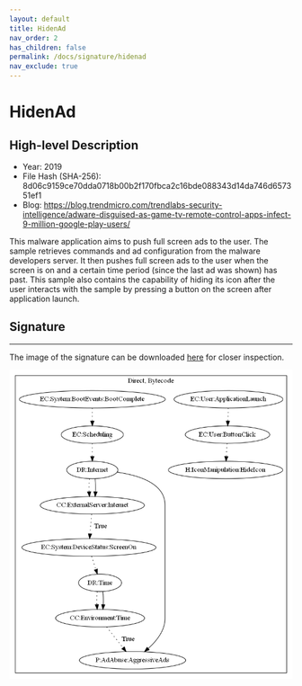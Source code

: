 ```yaml
---
layout: default
title: HidenAd
nav_order: 2
has_children: false
permalink: /docs/signature/hidenad
nav_exclude: true
---
```


# HidenAd

## High-level Description

* Year: 2019
* File Hash (SHA-256): 8d06c9159ce70dda0718b00b2f170fbca2c16bde088343d14da746d657351ef1
* Blog: https://blog.trendmicro.com/trendlabs-security-intelligence/adware-disguised-as-game-tv-remote-control-apps-infect-9-million-google-play-users/

This malware application aims to push full screen ads to the user. The sample retrieves commands and ad configuration from the malware developers server. It then pushes full screen ads to the user when the screen is on and a certain time period (since the last ad was shown) has past. This sample also contains the capability of hiding its icon after the user interacts with the sample by pressing a button on the screen after application launch.

## Signature
---

The image of the signature can be downloaded [here](../../img/signatures/HidenAd.png) for closer inspection.

![](../../img/signatures/HidenAd.png)